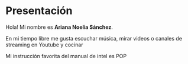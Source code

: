 # Presentación
Hola! Mi nombre es **Ariana Noelia Sánchez**.

En mi tiempo libre me gusta escuchar música, mirar videos o canales de streaming en Youtube y cocinar

Mi instrucción favorita del manual de intel es POP
